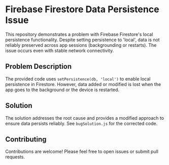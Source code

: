 # Firebase Firestore Data Persistence Issue

This repository demonstrates a problem with Firebase Firestore's local persistence functionality.  Despite setting persistence to 'local', data is not reliably preserved across app sessions (backgrounding or restarts).  The issue occurs even with stable network connectivity.

## Problem Description

The provided code uses `setPersistence(db, 'local')` to enable local persistence in Firestore. However, data added or modified is lost when the app goes to the background or the device is restarted.

## Solution

The solution addresses the root cause and provides a modified approach to ensure data persists reliably. See `bugSolution.js` for the corrected code.

## Contributing

Contributions are welcome! Please feel free to open issues or submit pull requests.